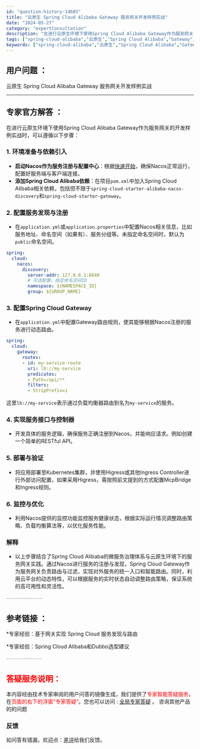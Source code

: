 ```yaml
---
id: "question-history-14605"
title: "云原生 Spring Cloud Alibaba Gateway 服务网关开发样例实战"
date: "2024-05-27"
category: "expertConsultation"
description: "在进行云原生环境下使用Spring Cloud Alibaba Gateway作为服务网关的开发样例实战时，可以遵循以下步骤：### 1. 环境准备与依赖引入- **启动Nacos作为服务注册与配置中心**：根据[快速开始](https://sca.aliyun.com/zh-cn/docs/nex"
tags: ["spring-cloud-alibaba","云原生","Spring Cloud Alibaba","Gateway","服务网关","开发样例","实战"]
keywords: ["spring-cloud-alibaba","云原生","Spring Cloud Alibaba","Gateway","服务网关","开发样例","实战"]
---
```


## 用户问题 ： 
 云原生 Spring Cloud Alibaba Gateway 服务网关开发样例实战  

---------------
## 专家官方解答 ：

在进行云原生环境下使用Spring Cloud Alibaba Gateway作为服务网关的开发样例实战时，可以遵循以下步骤：

### 1. 环境准备与依赖引入
- **启动Nacos作为服务注册与配置中心**：根据[快速开始](https://sca.aliyun.com/zh-cn/docs/next/user-guide/nacos/quick-start)，确保Nacos正常运行，配置好服务端与客户端连接。
- **添加Spring Cloud Alibaba依赖**：在项目`pom.xml`中加入Spring Cloud Alibaba相关依赖，包括但不限于`spring-cloud-starter-alibaba-nacos-discovery`和`spring-cloud-starter-gateway`。

### 2. 配置服务发现与注册
- 在`application.yml`或`application.properties`中配置Nacos相关信息，比如服务地址、命名空间（如果有）、服务分组等。未指定命名空间时，默认为`public`命名空间。

```yaml
spring:
  cloud:
    nacos:
      discovery:
        server-addr: 127.0.0.1:8848
        # 可选配置，指定命名空间ID
        namespace: ${NAMESPACE_ID}
        group: ${GROUP_NAME}
```

### 3. 配置Spring Cloud Gateway
- 在`application.yml`中配置Gateway路由规则，使其能够根据Nacos注册的服务进行动态路由。

```yaml
spring:
  cloud:
    gateway:
      routes:
      - id: my-service-route
        uri: lb://my-service
        predicates:
        - Path=/api/**
        filters:
        - StripPrefix=1
```
这里`lb://my-service`表示通过负载均衡器路由到名为`my-service`的服务。

### 4. 实现服务接口与控制器
- 开发具体的服务逻辑，确保服务正确注册到Nacos，并能响应请求。例如创建一个简单的RESTful API。

### 5. 部署与验证
- 将应用部署至Kubernetes集群，并使用Higress或其他Ingress Controller进行外部访问配置，如果采用Higress，需按照前文提到的方式配置McpBridge和Ingress规则。

### 6. 监控与优化
- 利用Nacos提供的监控功能监控服务健康状态，根据实际运行情况调整路由策略、负载均衡算法等，以优化服务性能。

### 解释
- 以上步骤结合了Spring Cloud Alibaba的微服务治理体系与云原生环境下的服务网关实践。通过Nacos进行服务的注册与发现，Spring Cloud Gateway作为服务网关负责路由与过滤，实现对外服务的统一入口和智能路由。同时，利用云平台的动态特性，可以根据服务的实时状态自动调整路由策略，保证系统的高可用性和灵活性。


<font color="#949494">---------------</font> 


## 参考链接 ：

*专家经验：基于网关实现 Spring Cloud 服务发现与路由 
 
 *专家经验：Spring Cloud Alibaba和Dubbo选型建议 


 <font color="#949494">---------------</font> 
 


## <font color="#FF0000">答疑服务说明：</font> 

本内容经由技术专家审阅的用户问答的镜像生成，我们提供了<font color="#FF0000">专家智能答疑服务</font>，在<font color="#FF0000">页面的右下的浮窗”专家答疑“</font>。您也可以访问 : [全局专家答疑](https://answer.opensource.alibaba.com/docs/intro) 。 咨询其他产品的的问题

### 反馈
如问答有错漏，欢迎点：[差评](https://ai.nacos.io/user/feedbackByEnhancerGradePOJOID?enhancerGradePOJOId=14612)给我们反馈。
